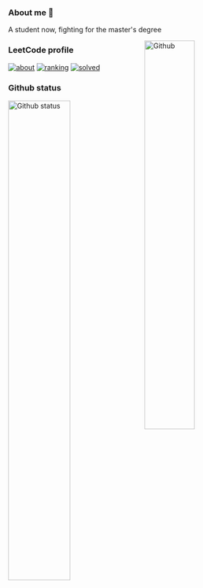 ### **About me 👋**

A student now, fighting for the master's degree
<!-- Any image aligned to the right. Beware the width -->
<img width="45%" align="right" alt="Github" src="https://raw.githubusercontent.com/onimur/.github/master/.resources/git-header.svg" />

### **LeetCode profile**
[![about](https://lc.coding.gs/v1cn/vvisionnn.svg??logo=leetcode&color=2C4274&logoColor=ffffff&labelColor=1d212a)](https://leetcode-cn.com/u/vvisionnn/)
[![ranking](https://lc.coding.gs/v1cn/ranking/vvisionnn.svg?logo=leetcode&color=2C4274&logoColor=ffffff&labelColor=1d212a)](https://leetcode-cn.com/u/vvisionnn/)
[![solved](https://lc.coding.gs/v1cn/solved/vvisionnn.svg?logo=leetcode&color=2C4274&logoColor=ffffff&labelColor=1d212a)](https://leetcode-cn.com/u/vvisionnn/)

### **Github status**
<img width="50%" alt="Github status" src="https://github-readme-stats.vercel.app/api?username=vvisionnn&show_icons=true&title_color=ffffff&text_color=ffffff&bg_color=1d212a&icon_color=2C4274&count_private=true&layout=default" />



<!--
**vvisionnn/vvisionnn** is a ✨ _special_ ✨ repository because its `README.md` (this file) appears on your GitHub profile.
Here are some ideas to get you started:
- 🔭 I’m currently working on ...
- 🌱 I’m currently learning ...
- 👯 I’m looking to collaborate on ...
- 🤔 I’m looking for help with ...
- 💬 Ask me about ...
- 📫 How to reach me: ...
- 😄 Pronouns: ...
- ⚡ Fun fact: ...
-->
